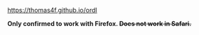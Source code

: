 https://thomas4f.github.io/ordl

**Only confirmed to work with Firefox. ~~Does not work in Safari.~~**
